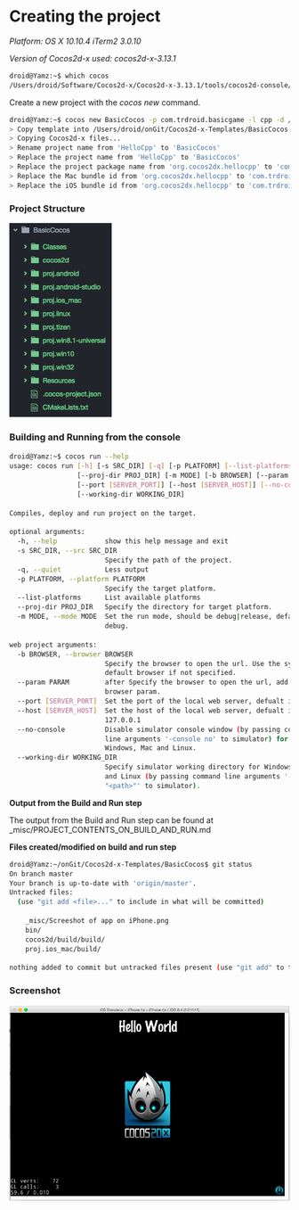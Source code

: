 # Creating the project

*Platform: OS X 10.10.4 iTerm2 3.0.10*

*Version of Cocos2d-x used: cocos2d-x-3.13.1*

```sh
droid@Yamz:~$ which cocos
/Users/droid/Software/Cocos2d-x/Cocos2d-x-3.13.1/tools/cocos2d-console/bin/cocos
```

Create a new project with the *cocos new* command.

```sh
droid@Yamz:~$ cocos new BasicCocos -p com.trdroid.basicgame -l cpp -d /Users/droid/onGit/Cocos2d-x-Templates
> Copy template into /Users/droid/onGit/Cocos2d-x-Templates/BasicCocos
> Copying Cocos2d-x files...
> Rename project name from 'HelloCpp' to 'BasicCocos'
> Replace the project name from 'HelloCpp' to 'BasicCocos'
> Replace the project package name from 'org.cocos2dx.hellocpp' to 'com.trdroid.basicgame'
> Replace the Mac bundle id from 'org.cocos2dx.hellocpp' to 'com.trdroid.basicgame'
> Replace the iOS bundle id from 'org.cocos2dx.hellocpp' to 'com.trdroid.basicgame'
```

### Project Structure

![](_misc/Project%20Structure.png)

### Building and Running from the console

```sh
droid@Yamz:~$ cocos run --help
usage: cocos run [-h] [-s SRC_DIR] [-q] [-p PLATFORM] [--list-platforms]
                 [--proj-dir PROJ_DIR] [-m MODE] [-b BROWSER] [--param PARAM]
                 [--port [SERVER_PORT]] [--host [SERVER_HOST]] [--no-console]
                 [--working-dir WORKING_DIR]

Compiles, deploy and run project on the target.

optional arguments:
  -h, --help            show this help message and exit
  -s SRC_DIR, --src SRC_DIR
                        Specify the path of the project.
  -q, --quiet           Less output
  -p PLATFORM, --platform PLATFORM
                        Specify the target platform.
  --list-platforms      List available platforms
  --proj-dir PROJ_DIR   Specify the directory for target platform.
  -m MODE, --mode MODE  Set the run mode, should be debug|release, default is
                        debug.

web project arguments:
  -b BROWSER, --browser BROWSER
                        Specify the browser to open the url. Use the system
                        default browser if not specified.
  --param PARAM         after Specify the browser to open the url, add the
                        browser param.
  --port [SERVER_PORT]  Set the port of the local web server, defualt is 8000
  --host [SERVER_HOST]  Set the host of the local web server, defualt is
                        127.0.0.1
  --no-console          Disable simulator console window (by passing command
                        line arguments '-console no' to simulator) for
                        Windows, Mac and Linux.
  --working-dir WORKING_DIR
                        Specify simulator working directory for Windows, Mac
                        and Linux (by passing command line arguments '-workdir
                        "<path>"' to simulator).
```

**Output from the Build and Run step** 

The output from the Build and Run step can be found at _misc/PROJECT_CONTENTS_ON_BUILD_AND_RUN.md

**Files created/modified on build and run step**

```sh
droid@Yamz:~/onGit/Cocos2d-x-Templates/BasicCocos$ git status
On branch master
Your branch is up-to-date with 'origin/master'.
Untracked files:
  (use "git add <file>..." to include in what will be committed)

	_misc/Screeshot of app on iPhone.png
	bin/
	cocos2d/build/build/
	proj.ios_mac/build/

nothing added to commit but untracked files present (use "git add" to track)
```

### Screenshot

![](_misc/Screeshot%20of%20app%20on%20iPhone.png)
